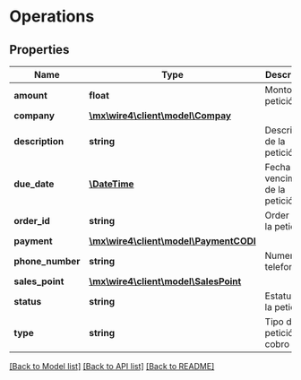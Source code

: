 # Operations

## Properties
Name | Type | Description | Notes
------------ | ------------- | ------------- | -------------
**amount** | **float** | Monto de la petición | [optional] 
**company** | [**\mx\wire4\client\model\Compay**](Compay.md) |  | [optional] 
**description** | **string** | Descripción de la petición | [optional] 
**due_date** | [**\DateTime**](\DateTime.md) | Fecha de vencimiento de la petición | [optional] 
**order_id** | **string** | Order id de la petición | [optional] 
**payment** | [**\mx\wire4\client\model\PaymentCODI**](PaymentCODI.md) |  | [optional] 
**phone_number** | **string** | Numero de telefono | [optional] 
**sales_point** | [**\mx\wire4\client\model\SalesPoint**](SalesPoint.md) |  | [optional] 
**status** | **string** | Estatus de la petición | [optional] 
**type** | **string** | Tipo de petición de cobro | [optional] 

[[Back to Model list]](../../README.md#documentation-for-models) [[Back to API list]](../../README.md#documentation-for-api-endpoints) [[Back to README]](../../README.md)

